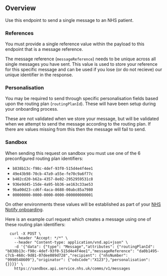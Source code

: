 ## Overview

Use this endpoint to send a single message to an NHS patient.

### References

You must provide a single reference value within the payload to this endpoint that is a message reference.

The message reference (`messageReference`) needs to be unique across all single messages you have sent. This value is used to store your reference for this specific message and can be used if you lose (or do not recieve) our unique identifier in the response.

### Personalisation

You may be required to send through specific personalisation fields based upon the routing plan (`routingPlanId`). These will have been setup during your onboarding process.

These are not validated when we store your message, but will be validated when we attempt to send the message according to the routing plan. If there are values missing from this then the message will fail to send.

### Sandbox

When sending this request on sandbox you must use one of the 6 preconfigured routing plan identifiers:

-   `b838b13c-f98c-4def-93f0-515d4e4f4ee1`
-   `49e43b98-70cb-47a9-a55e-fe70c9a6f77c`
-   `b402cd20-b62a-4357-8e02-2952959531c8`
-   `936e9d45-15de-4a95-bb36-ae163c33ae53`
-   `9ba00d23-cd6f-4aca-8688-00abc85a7980`
-   `00000000-0000-0000-0000-000000000001`

On other environments these values will be established as part of your [NHS Notify onboarding](#overview--onboarding).

Here is an example curl request which creates a message using one of these routing plan identifiers:

```
  curl -X POST \
    --header "Accept: */*" \
    --header "Content-type: application/vnd.api+json" \
    -d '{"data": {"type": "Message","attributes": {"routingPlanId": "b838b13c-f98c-4def-93f0-515d4e4f4ee1","messageReference": "da0b1495-c7cb-468c-9d81-07dee089d728","recipient": {"nhsNumber": "9990548609"},"originator": {"odsCode":"X123"},"personalisation": {}}}}' \
    https://sandbox.api.service.nhs.uk/comms/v1/messages
```
